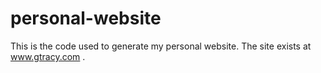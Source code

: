 # personal-website

This is the code used to generate my personal website.  The site exists at www.gtracy.com .
